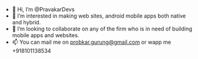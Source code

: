 - 👋 Hi, I’m @PravakarDevs
- 👀 I’m interested in making web sites, android mobile apps both native and hybrid.
- 💞️ I’m looking to collaborate on any of the firm who is in need of building mobile apps and websites.
- 📫 You can mail me on probkar.gurung@gmail.com or wapp me +918101138534

<!---
PravakarDevs/PravakarDevs is a ✨ special ✨ repository because its `README.md` (this file) appears on your GitHub profile.
You can click the Preview link to take a look at your changes.
--->
